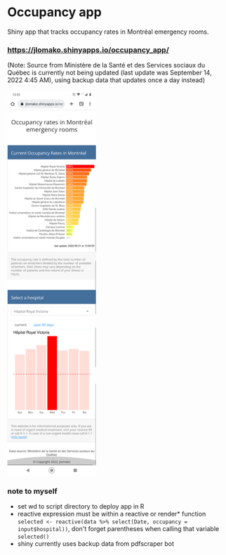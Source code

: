 
# Occupancy app
Shiny app that tracks occupancy rates in Montréal emergency rooms. 
### <a href = "https://jlomako.shinyapps.io/occupancy_app/">https://jlomako.shinyapps.io/occupancy_app/</a>


(Note: Source from Ministère de la Santé et des Services sociaux du Québec is currently not being updated (last update was September 14, 2022 4:45 AM), using backup data that updates once a day instead)
<br><br>
<img src="img/Screenshot_20220831-135507.png" alt="screenshot" width=40%>


### note to myself
* set wd to script directory to deploy app in R
* reactive expression must be within a reactive or render* function <code>selected <- reactive(data %>% select(Date, occupancy = input$hospital))</code>, don't forget parentheses when calling that variable <code>selected()</code>
* shiny currently uses backup data from pdfscraper bot
